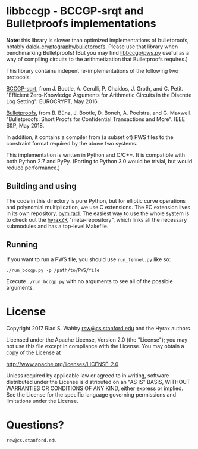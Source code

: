 # libbccgp - BCCGP-srqt and Bulletproofs implementations #

**Note**: this library is slower than optimized implementations of bulletproofs, notably
[dalek-cryptography/bulletproofs](https://github.com/dalek-cryptography/bulletproofs).
Please use that library when benchmarking Bulletproofs! (But you may find [libbccgp/pws.py](libbccgp/pws.py)
useful as a way of compiling circuits to the arithmetization that Bulletproofs requires.)

This library contains indepent re-implementations of the following two protocols:

[BCCGP-sqrt](https://eprint.iacr.org/2016/263), from 
J. Bootle, A. Cerulli, P. Chaidos, J. Groth, and C. Petit.
"Efficient Zero-Knowledge Arguments for Arithmetic Circuits in the Discrete Log Setting".
EUROCRYPT, May 2016.

[Bulletproofs](https://eprint.iacr.org/2017/1066), from
B. Bünz, J. Bootle, D. Boneh, A. Poelstra, and G. Maxwell.
"Bulletproofs: Short Proofs for Confidential Transactions and More".
IEEE S&P, May 2018.

In addition, it contains a compiler from (a subset of) PWS files to the constraint
format required by the above two systems.

This implementation is written in Python and C/C++. It is compatible with both Python 2.7
and PyPy. (Porting to Python 3.0 would be trivial, but would reduce performance.)

## Building and using ##

The code in this directory is pure Python, but for elliptic curve operations and
polynomial multiplication, we use C extensions. The EC extension lives in its own repository,
[pymiracl](https://github.com/hyraxZK/pymiracl).
The easiest way to use the whole system is to check out the
[hyraxZK](https://github.com/hyraxZK/hyraxZK) "meta-repository", which links all the necessary
submodules and has a top-level Makefile.

## Running ##

If you want to run a PWS file, you should use `run_fennel.py` like so:

    ./run_bccgp.py -p /path/to/PWS/file

Execute `./run_bccgp.py` with no arguments to see all of the possible arguments.

# License #

Copyright 2017 Riad S. Wahby <rsw@cs.stanford.edu> and the Hyrax authors.

Licensed under the Apache License, Version 2.0 (the "License");
you may not use this file except in compliance with the License.
You may obtain a copy of the License at

http://www.apache.org/licenses/LICENSE-2.0

Unless required by applicable law or agreed to in writing, software
distributed under the License is distributed on an "AS IS" BASIS,
WITHOUT WARRANTIES OR CONDITIONS OF ANY KIND, either express or implied.
See the License for the specific language governing permissions and
limitations under the License.

# Questions? #

    rsw@cs.stanford.edu
